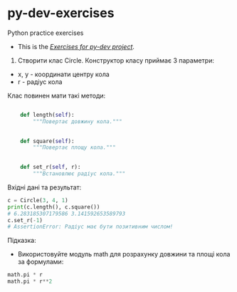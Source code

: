 # py-dev-exercises
Python practice exercises

- This is the *[Exercises for py-dev project](https://github.com/couchjanus/py-dev-exercises)*.

1. Створити клас Circle. 
Конструктор класу приймає 3 параметри:
- x, y - координати центру кола
- r - радіус кола

Клас повинен мати такі методи:

```py

    def length(self):
        """Повертає довжину кола."""
    

    def square(self):
        """Повертає площу кола."""
    

    def set_r(self, r):
        """Встановлює радіус кола."""

```

Вхідні дані та результат:

```py
c = Circle(3, 4, 1)
print(c.length(), c.square())  
# 6.283185307179586 3.141592653589793
c.set_r(-1)  
# AssertionError: Радіус має бути позитивним числом!
```

Підказка:
- Використовуйте модуль math для розрахунку довжини та площі кола за формулами:
```py
math.pi * r
math.pi * r**2
```

